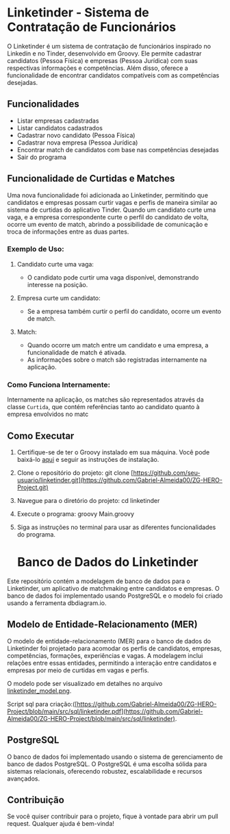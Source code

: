 # Linketinder - Sistema de Contratação de Funcionários

O Linketinder é um sistema de contratação de funcionários inspirado no Linkedin e no Tinder, desenvolvido em Groovy. Ele permite cadastrar candidatos (Pessoa Física) e empresas (Pessoa Jurídica) com suas respectivas informações e competências. Além disso, oferece a funcionalidade de encontrar candidatos compatíveis com as competências desejadas.

## Funcionalidades

- Listar empresas cadastradas
- Listar candidatos cadastrados
- Cadastrar novo candidato (Pessoa Física)
- Cadastrar nova empresa (Pessoa Jurídica)
- Encontrar match de candidatos com base nas competências desejadas
- Sair do programa

## Funcionalidade de Curtidas e Matches

Uma nova funcionalidade foi adicionada ao Linketinder, permitindo que candidatos e empresas possam curtir vagas e perfis de maneira similar ao sistema de curtidas do aplicativo Tinder. Quando um candidato curte uma vaga, e a empresa correspondente curte o perfil do candidato de volta, ocorre um evento de match, abrindo a possibilidade de comunicação e troca de informações entre as duas partes.

### Exemplo de Uso:

1. Candidato curte uma vaga:
   - O candidato pode curtir uma vaga disponível, demonstrando interesse na posição.

2. Empresa curte um candidato:
   - Se a empresa também curtir o perfil do candidato, ocorre um evento de match.

3. Match:
   - Quando ocorre um match entre um candidato e uma empresa, a funcionalidade de match é ativada.
   - As informações sobre o match são registradas internamente na aplicação.

### Como Funciona Internamente:

Internamente na aplicação, os matches são representados através da classe `Curtida`, que contém referências tanto ao candidato quanto à empresa envolvidos no matc

## Como Executar

1. Certifique-se de ter o Groovy instalado em sua máquina. Você pode baixá-lo [aqui](https://groovy.apache.org/download.html) e seguir as instruções de instalação.

2. Clone o repositório do projeto:
git clone [https://github.com/seu-usuario/linketinder.git](https://github.com/Gabriel-Almeida00/ZG-HERO-Project.git)

3. Navegue para o diretório do projeto:
cd linketinder

4. Execute o programa:
groovy Main.groovy


5. Siga as instruções no terminal para usar as diferentes funcionalidades do programa.

   # Banco de Dados do Linketinder

Este repositório contém a modelagem de banco de dados para o Linketinder, um aplicativo de matchmaking entre candidatos e empresas. O banco de dados foi implementado usando PostgreSQL e o modelo foi criado usando a ferramenta dbdiagram.io.

## Modelo de Entidade-Relacionamento (MER)

O modelo de entidade-relacionamento (MER) para o banco de dados do Linketinder foi projetado para acomodar os perfis de candidatos, empresas, competências, formações, experiências e vagas. A modelagem inclui relações entre essas entidades, permitindo a interação entre candidatos e empresas por meio de curtidas em vagas e perfis.

O modelo pode ser visualizado em detalhes no arquivo [linketinder_model.png](https://github.com/Gabriel-Almeida00/ZG-HERO-Project/blob/main/src/sql/linketinder.pdf).

Script sql para criação:([https://github.com/Gabriel-Almeida00/ZG-HERO-Project/blob/main/src/sql/linketinder.pdf](https://github.com/Gabriel-Almeida00/ZG-HERO-Project/blob/main/src/sql/linketinder).

## PostgreSQL

O banco de dados foi implementado usando o sistema de gerenciamento de banco de dados PostgreSQL. O PostgreSQL é uma escolha sólida para sistemas relacionais, oferecendo robustez, escalabilidade e recursos avançados.





## Contribuição

Se você quiser contribuir para o projeto, fique à vontade para abrir um pull request. Qualquer ajuda é bem-vinda!

